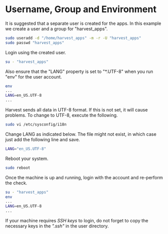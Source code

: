 # Username, Group and Environment

It is suggested that a separate user is created for the apps. In this example we create a user and a group for "harvest\_apps".

```bash
sudo useradd -d "/home/harvest_apps" -m -r -U "harvest_apps"
sudo passwd "harvest_apps"
```

Login using the created user.

```bash
su - "harvest_apps"
```

Also ensure that the "LANG" property is set to "\*.UTF-8" when you run "env" for the user account.

```bash
env
...
LANG=en_US.UTF-8
...
```

Harvest sends all data in UTF-8 format. If this is not set, it will cause problems. To change to UTF-8, execute the following.

```bash
sudo vi /etc/sysconfig/i18n
```

Change LANG as indicated below. The file might not exist, in which case just add the following line and save.

```bash
LANG="en_US.UTF-8"
```

Reboot your system.

```bash
sudo reboot
```

Once the machine is up and running, login with the account and re-perform the check.

```bash
su - "harvest_apps"
env
...
LANG=en_US.UTF-8
...
```

If your machine requires *SSH keys* to login, do not forget to copy the necessary keys in the *".ssh"* in the user directory.